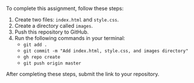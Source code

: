 To complete this assignment, follow these steps:

1. Create two files: `index.html` and `style.css`.
2. Create a directory called `images`.
3. Push this repository to GitHub.
4. Run the following commands in your terminal:
    - `git add .`
    - `git commit -m "Add index.html, style.css, and images directory"`
    - `gh repo create`
    - `git push origin master`

After completing these steps, submit the link to your repository.